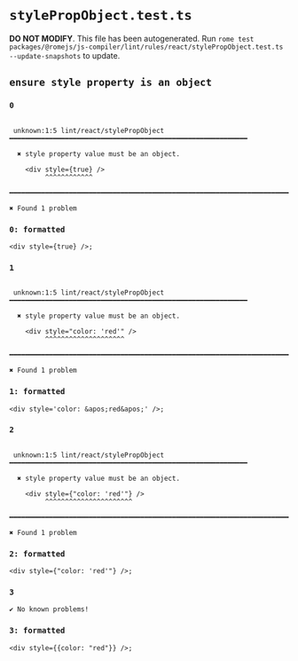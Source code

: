 # `stylePropObject.test.ts`

**DO NOT MODIFY**. This file has been autogenerated. Run `rome test packages/@romejs/js-compiler/lint/rules/react/stylePropObject.test.ts --update-snapshots` to update.

## `ensure style property is an object`

### `0`

```

 unknown:1:5 lint/react/stylePropObject ━━━━━━━━━━━━━━━━━━━━━━━━━━━━━━━━━━━━━━━━━━━━━━━━━━━━━━━━━━━━

  ✖ style property value must be an object.

    <div style={true} />
         ^^^^^^^^^^^^

━━━━━━━━━━━━━━━━━━━━━━━━━━━━━━━━━━━━━━━━━━━━━━━━━━━━━━━━━━━━━━━━━━━━━━━━━━━━━━━━━━━━━━━━━━━━━━━━━━━━

✖ Found 1 problem

```

### `0: formatted`

```
<div style={true} />;

```

### `1`

```

 unknown:1:5 lint/react/stylePropObject ━━━━━━━━━━━━━━━━━━━━━━━━━━━━━━━━━━━━━━━━━━━━━━━━━━━━━━━━━━━━

  ✖ style property value must be an object.

    <div style="color: 'red'" />
         ^^^^^^^^^^^^^^^^^^^^

━━━━━━━━━━━━━━━━━━━━━━━━━━━━━━━━━━━━━━━━━━━━━━━━━━━━━━━━━━━━━━━━━━━━━━━━━━━━━━━━━━━━━━━━━━━━━━━━━━━━

✖ Found 1 problem

```

### `1: formatted`

```
<div style='color: &apos;red&apos;' />;

```

### `2`

```

 unknown:1:5 lint/react/stylePropObject ━━━━━━━━━━━━━━━━━━━━━━━━━━━━━━━━━━━━━━━━━━━━━━━━━━━━━━━━━━━━

  ✖ style property value must be an object.

    <div style={"color: 'red'"} />
         ^^^^^^^^^^^^^^^^^^^^^^

━━━━━━━━━━━━━━━━━━━━━━━━━━━━━━━━━━━━━━━━━━━━━━━━━━━━━━━━━━━━━━━━━━━━━━━━━━━━━━━━━━━━━━━━━━━━━━━━━━━━

✖ Found 1 problem

```

### `2: formatted`

```
<div style={"color: 'red'"} />;

```

### `3`

```
✔ No known problems!

```

### `3: formatted`

```
<div style={{color: "red"}} />;

```
